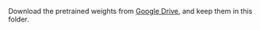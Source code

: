 Download the pretrained weights from [Google Drive](https://drive.google.com/drive/u/0/folders/1-4XLgT6yda7tODN2zOebZ-VS2XzdH9O4), and keep them in this folder.